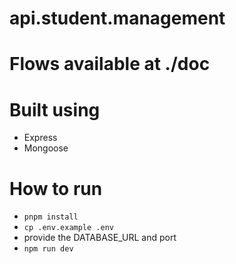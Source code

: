 # api.student.management

# Flows available at ./doc

# Built using

- Express
- Mongoose

# How to run

- `pnpm install`
- `cp .env.example .env`
- provide the DATABASE_URL and port
- `npm run dev`
